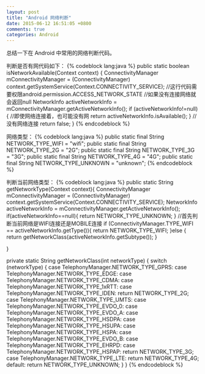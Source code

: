 ```yaml
---
layout: post
title: "Android 网络判断"
date: 2015-06-12 16:51:05 +0800
comments: true
categories: Android
---
```

总结一下在 Android 中常用的网络判断代码。

判断是否有网代码如下：
{% codeblock lang:java  %}
public static boolean isNetworkAvailable(Context context) {
    ConnectivityManager mConnectivityManager = (ConnectivityManager)    
    context.getSystemService(Context.CONNECTIVITY_SERVICE);
    //这行代码需要权限android.permission.ACCESS_NETWORK_STATE
    //如果没有连接网络就会返回null
    NetworkInfo activeNetworkInfo = mConnectivityManager.getActiveNetworkInfo();
    if (activeNetworkInfo!=null) {
        //即使网络连接着，也可能没有网
        return activeNetworkInfo.isAvailable();
    }
    //没有网络连接
    return false;
}
{% endcodeblock %}
<!--more-->
网络类型：
{% codeblock lang:java %}
public static final String NETWORK_TYPE_WIFI = "wifi";
public static final String NETWORK_TYPE_2G = "2G";
public static final String NETWORK_TYPE_3G = "3G";
public static final String NETWORK_TYPE_4G = "4G";
public static final String NETWORK_TYPE_UNKNOWN = "unknown";
{% endcodeblock %}

判断当前网络类型：
{% codeblock lang:java %}
public static String getNetworkType(Context context){
    ConnectivityManager mConnectivityManager = (ConnectivityManager)  
    context.getSystemService(Context.CONNECTIVITY_SERVICE);
    NetworkInfo activeNetworkInfo = mConnectivityManager.getActiveNetworkInfo();
    if(activeNetworkInfo==null){
        return NETWORK_TYPE_UNKNOWN;
    }
    //首先判断当前网络是WIFI连接还是MOBILE连接
    if (ConnectivityManager.TYPE_WIFI == activeNetworkInfo.getType()){
        return NETWORK_TYPE_WIFI;
    }else {
        return getNetworkClass(activeNetworkInfo.getSubtype());
    }

}

private static String getNetworkClass(int networkType) {
    switch (networkType) {
        case TelephonyManager.NETWORK_TYPE_GPRS:
        case TelephonyManager.NETWORK_TYPE_EDGE:
        case TelephonyManager.NETWORK_TYPE_CDMA:
        case TelephonyManager.NETWORK_TYPE_1xRTT:
        case TelephonyManager.NETWORK_TYPE_IDEN:
            return NETWORK_TYPE_2G;
        case TelephonyManager.NETWORK_TYPE_UMTS:
        case TelephonyManager.NETWORK_TYPE_EVDO_0:
        case TelephonyManager.NETWORK_TYPE_EVDO_A:
        case TelephonyManager.NETWORK_TYPE_HSDPA:
        case TelephonyManager.NETWORK_TYPE_HSUPA:
        case TelephonyManager.NETWORK_TYPE_HSPA:
        case TelephonyManager.NETWORK_TYPE_EVDO_B:
        case TelephonyManager.NETWORK_TYPE_EHRPD:
        case TelephonyManager.NETWORK_TYPE_HSPAP:
            return NETWORK_TYPE_3G;
        case TelephonyManager.NETWORK_TYPE_LTE:
            return NETWORK_TYPE_4G;
        default:
            return NETWORK_TYPE_UNKNOWN;
    }
}
{% endcodeblock %}

